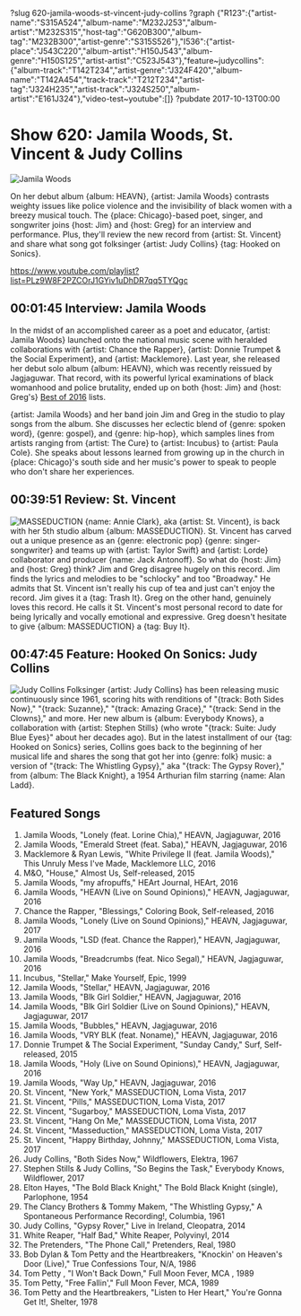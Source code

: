 ?slug 620-jamila-woods-st-vincent-judy-collins
?graph {"R123":{"artist-name":"S315A524","album-name":"M232J253","album-artist":"M232S315","host-tag":"G620B300","album-tag":"M232B300","artist-genre":"S315S526"},"I536":{"artist-place":"J543C220","album-artist":"H150J543","album-genre":"H150S125","artist-artist":"C523J543"},"feature~judycollins":{"album-track":"T142T234","artist-genre":"J324F420","album-name":"T142A454","track-track":"T212T234","artist-tag":"J324H235","artist-track":"J324S250","album-artist":"E161J324"},"video-test~youtube":[]}
?pubdate 2017-10-13T00:00

# Show 620: Jamila Woods, St. Vincent & Judy Collins

![Jamila Woods](//static.soundopinions.org/images/2017/jamilawoods_web.jpg)

On her debut album {album: HEAVN}, {artist: Jamila Woods} contrasts weighty issues like police violence and the invisibility of black women with a breezy musical touch. The {place: Chicago}-based poet, singer, and songwriter joins {host: Jim} and {host: Greg} for an interview and performance. Plus, they'll review the new record from {artist: St. Vincent} and share what song got folksinger {artist: Judy Collins} {tag: Hooked on Sonics}.

https://www.youtube.com/playlist?list=PLz9W8F2PZCOrJ1GYiv1uDhDR7qq5TYQgc

## 00:01:45 Interview: Jamila Woods
In the midst of an accomplished career as a poet and educator, {artist: Jamila Woods} launched onto the national music scene with heralded collaborations with {artist: Chance the Rapper}, {artist: Donnie Trumpet & the Social Experiment}, and {artist: Macklemore}. Last year, she released her debut solo album {album: HEAVN}, which was recently reissued by Jagjaguwar. That record, with its powerful lyrical examinations of black womanhood and police brutality, ended up on both {host: Jim} and {host: Greg's} [Best of 2016](http://www.soundopinions.org/show/576/) lists.

{artist: Jamila Woods} and her band join Jim and Greg in the studio to play songs from the album. She discusses her eclectic blend of {genre: spoken word}, {genre: gospel}, and {genre: hip-hop}, which samples lines from artists ranging from {artist: The Cure} to {artist: Incubus} to {artist: Paula Cole}. She speaks about lessons learned from growing up in the church in {place: Chicago}'s south side and her music's power to speak to people who don't share her experiences.



## 00:39:51 Review: St. Vincent
![MASSEDUCTION](http://is5.mzstatic.com/image/thumb/Music118/v4/18/ec/b2/18ecb2ec-c617-f4bf-cd5c-04d4fc72d04c/source/600x600bb.jpg "198271209/1275220299")
{name: Annie Clark}, aka {artist: St. Vincent}, is back with her 5th studio album {album: MASSEDUCTION}. St. Vincent has carved out a unique presence as an {genre: electronic pop} {genre: singer-songwriter} and teams up with {artist: Taylor Swift} and {artist: Lorde} collaborator and producer {name: Jack Antonoff}. So what do {host: Jim} and {host: Greg} think? Jim and Greg disagree hugely on this record. Jim finds the lyrics and melodies to be "schlocky" and too "Broadway." He admits that St. Vincent isn't really his cup of tea and just can't enjoy the record. Jim gives it a {tag: Trash It}. Greg on the other hand, genuinely loves this record. He calls it St. Vincent's most personal record to date for being lyrically and vocally emotional and expressive. Greg doesn't hesitate to give {album: MASSEDUCTION} a {tag: Buy It}.


## 00:47:45 Feature: Hooked On Sonics: Judy Collins
![Judy Collins](//static.soundopinions.org/images/2017/judycollins_web.jpg)
Folksinger {artist: Judy Collins} has been releasing music continuously since 1961, scoring hits with renditions of "{track: Both Sides Now}," "{track: Suzanne}," "{track: Amazing Grace}," "{track: Send in the Clowns}," and more. Her new album is {album: Everybody Knows}, a collaboration with {artist: Stephen Stills} (who wrote "{track: Suite: Judy Blue Eyes}" about her decades ago). But in the latest installment of our {tag: Hooked on Sonics} series, Collins goes back to the beginning of her musical life and shares the song that got her into {genre: folk} music: a version of "{track: The Whistling Gypsy}," aka "{track: The Gypsy Rover}," from {album: The Black Knight}, a 1954 Arthurian film starring {name: Alan Ladd}.

## Featured Songs

1. Jamila Woods, "Lonely (feat. Lorine Chia)," HEAVN, Jagjaguwar, 2016
1. Jamila Woods, "Emerald Street (feat. Saba)," HEAVN, Jagjaguwar, 2016
1. Macklemore & Ryan Lewis, "White Privilege II (feat. Jamila Woods)," This Unruly Mess I've Made, Macklemore LLC, 2016
1. M&O, "House," Almost Us, Self-released, 2015
1. Jamila Woods, "my afropuffs," HEArt Journal, HEArt, 2016
1. Jamila Woods, "HEAVN (Live on Sound Opinions)," HEAVN, Jagjaguwar, 2016
1. Chance the Rapper, "Blessings," Coloring Book, Self-released, 2016
1. Jamila Woods, "Lonely (Live on Sound Opinions)," HEAVN, Jagjaguwar, 2017
1. Jamila Woods, "LSD (feat. Chance the Rapper)," HEAVN, Jagjaguwar, 2016
1. Jamila Woods, "Breadcrumbs (feat. Nico Segal)," HEAVN, Jagjaguwar, 2016
1. Incubus, "Stellar," Make Yourself, Epic, 1999
1. Jamila Woods, "Stellar," HEAVN, Jagjaguwar, 2016
1. Jamila Woods, "Blk Girl Soldier," HEAVN, Jagjaguwar, 2016
1. Jamila Woods, "Blk Girl Soldier (Live on Sound Opinions)," HEAVN, Jagjaguwar, 2017
1. Jamila Woods, "Bubbles," HEAVN, Jagjaguwar, 2016
1. Jamila Woods, "VRY BLK (feat. Noname)," HEAVN, Jagjaguwar, 2016
1. Donnie Trumpet & The Social Experiment, "Sunday Candy," Surf, Self-released, 2015
1. Jamila Woods, "Holy (Live on Sound Opinions)," HEAVN, Jagjaguwar, 2016
1. Jamila Woods, "Way Up," HEAVN, Jagjaguwar, 2016
1. St. Vincent, "New York," MASSEDUCTION, Loma Vista, 2017
1. St. Vincent, "Pills," MASSEDUCTION, Loma Vista, 2017
1. St. Vincent, "Sugarboy," MASSEDUCTION, Loma Vista, 2017
1. St. Vincent, "Hang On Me," MASSEDUCTION, Loma Vista, 2017
1. St. Vincent, "Masseduction," MASSEDUCTION, Loma Vista, 2017
1. St. Vincent, "Happy Birthday, Johnny," MASSEDUCTION, Loma Vista, 2017
1. Judy Collins, "Both Sides Now," Wildflowers, Elektra, 1967
1. Stephen Stills & Judy Collins, "So Begins the Task," Everybody Knows, Wildflower, 2017
1. Elton Hayes, "The Bold Black Knight," The Bold Black Knight (single), Parlophone, 1954
1. The Clancy Brothers & Tommy Makem, "The Whistling Gypsy," A Spontaneous Performance Recording!, Columbia, 1961
1. Judy Collins, "Gypsy Rover," Live in Ireland, Cleopatra, 2014
1. White Reaper, "Half Bad," White Reaper, Polyvinyl, 2014
1. The Pretenders, "The Phone Call," Pretenders, Real, 1980
1. Bob Dylan & Tom Petty and the Heartbreakers, "Knockin' on Heaven's Door (Live)," True Confessions Tour, N/A, 1986
1. Tom Petty , "I Won't Back Down," Full Moon Fever, MCA , 1989
1. Tom Petty, "Free Fallin'," Full Moon Fever, MCA, 1989
1. Tom Petty and the Heartbreakers, "Listen to Her Heart," You're Gonna Get It!, Shelter, 1978

